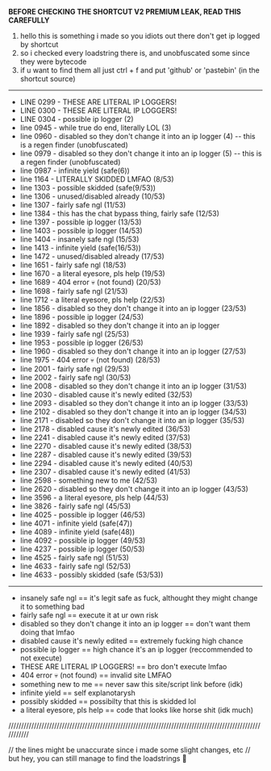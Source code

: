 **BEFORE CHECKING THE SHORTCUT V2 PREMIUM LEAK, READ THIS CAREFULLY**

1. hello this is something i made so you idiots out there don't get ip logged by shortcut
2. so i checked every loadstring there is, and unobfuscated some since they were bytecode
3. if u want to find them all just ctrl + f and put 'github' or 'pastebin' (in the shortcut source) 

-----------------------------------------------------------------------------------------------------------

- LINE 0299 - THESE ARE LITERAL IP LOGGERS!
- LINE 0300 - THESE ARE LITERAL IP LOGGERS!
- LINE 0304 - possible ip logger (2)
- line 0945 - while true do end, literally LOL (3)
- line 0960 - disabled so they don't change it into an ip logger (4) -- this is a regen finder (unobfuscated)
- line 0979 - disabled so they don't change it into an ip logger (5) -- this is a regen finder (unobfuscated)
- line 0987 - infinite yield (safe(6))
- line 1164 - LITERALLY SKIDDED LMFAO (8/53)
- line 1303 - possible skidded (safe(9/53))
- line 1306 - unused/disabled already (10/53)
- line 1307 - fairly safe ngl (11/53)
- line 1384 - this has the chat bypass thing, fairly safe (12/53)
- line 1397 - possible ip logger (13/53)
- line 1403 - possible ip logger (14/53)
- line 1404 - insanely safe ngl (15/53)
- line 1413 - infinite yield (safe(16/53))
- line 1472 - unused/disabled already (17/53)
- line 1651 - fairly safe ngl (18/53)
- line 1670 - a literal eyesore, pls help (19/53)
- line 1689 - 404 error :skull: (not found) (20/53)
- line 1698 - fairly safe ngl (21/53)
- line 1712 - a literal eyesore, pls help (22/53)
- line 1856 - disabled so they don't change it into an ip logger (23/53)
- line 1896 - possible ip logger (24/53)
- line 1892 - disabled so they don't change it into an ip logger
- line 1939 - fairly safe ngl (25/53)
- line 1953 - possible ip logger (26/53)
- line 1960 - disabled so they don't change it into an ip logger (27/53)
- line 1975 - 404 error :skull: (not found) (28/53)
- line 2001 - fairly safe ngl (29/53)
- line 2002 - fairly safe ngl (30/53)
- line 2008 - disabled so they don't change it into an ip logger (31/53)
- line 2030 - disabled cause it's newly edited (32/53)
- line 2093 - disabled so they don't change it into an ip logger (33/53)
- line 2102 - disabled so they don't change it into an ip logger (34/53)
- line 2171 - disabled so they don't change it into an ip logger (35/53)
- line 2178 - disabled cause it's newly edited (36/53)
- line 2241 - disabled cause it's newly edited (37/53)
- line 2270 - disabled cause it's newly edited (38/53)
- line 2287 - disabled cause it's newly edited (39/53)
- line 2294 - disabled cause it's newly edited (40/53)
- line 2307 - disabled cause it's newly edited (41/53)
- line 2598 - something new to me (42/53)
- line 2620 - disabled so they don't change it into an ip logger (43/53)
- line 3596 - a literal eyesore, pls help (44/53)
- line 3826 - fairly safe ngl (45/53)
- line 4025 - possible ip logger (46/53)
- line 4071 - infinite yield (safe(47))
- line 4089 - infinite yield (safe(48))
- line 4092 - possible ip logger (49/53)
- line 4237 - possible ip logger (50/53)
- line 4525 - fairly safe ngl (51/53)
- line 4633 - fairly safe ngl (52/53)
- line 4633 - possibly skidded (safe (53/53)) 

-----------------------------------------------------------------------------------------------------------

- insanely safe ngl == it's legit safe as fuck, althought they might change it to something bad
- fairly safe ngl == execute it at ur own risk
- disabled so they don't change it into an ip logger == don't want them doing that lmfao
- disabled cause it's newly edited == extremely fucking high chance
- possible ip logger == high chance it's an ip logger (reccommended to not execute)
- THESE ARE LITERAL IP LOGGERS! == bro don't execute lmfao
- 404 error :skull: (not found) == invalid site LMFAO
- something new to me == never saw this site/script link before (idk)
- infinite yield == self explanotarysh
- possibly skidded == possibilty that this is skidded lol
- a literal eyesore, pls help == code that looks like horse shit (idk much)

///////////////////////////////////////////////////////////////////////////////////////////////////////////

// the lines might be unaccurate since i made some slight changes, etc
// but hey, you can still manage to find the loadstrings :troll:
